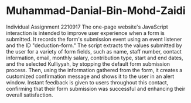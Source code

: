 # Muhammad-Danial-Bin-Mohd-Zaidi
Individual Assignment 2210917
The one-page website's JavaScript interaction is intended to improve user experience when a form is submitted. It records the form's submission event using an event listener and the ID "deduction-form." The script extracts the values submitted by the user for a variety of form fields, such as name, staff number, contact information, email, monthly salary, contribution type, start and end dates, and the selected Kulliyyah, by stopping the default form submission process. Then, using the information gathered from the form, it creates a customized confirmation message and shows it to the user in an alert window. Instant feedback is given to users throughout this contact, confirming that their form submission was successful and enhancing their overall satisfaction.
